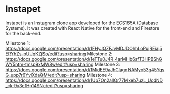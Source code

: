 # Instapet

Instapet is an Instagram clone app developed for the ECS165A (Database Systems). It was created with React Native for the front-end and Firestore for the back-end.

Milestone 1: https://docs.google.com/presentation/d/1FHyJQZFJyMDJDOhhLoPujREiaj5ERYhZs-pUUqKZjSo/edit?usp=sharing
Milestone 2: https://docs.google.com/presentation/d/1eTTu0J4R_4arMHb6sfT3HPBShGWY5ntm-tmsp9xMW8w/edit?usp=sharing
Milestone 3: https://docs.google.com/presentation/d/1MidEE9aJhClagqNAMyo53g45YqsG_upp7r6YvlXdaQM/edit?usp=sharing
Milestone 4: https://docs.google.com/presentation/d/1Ub7On2aIlQr77Mxeb7uzL_UodND_ck-9x3efHp14SNc/edit?usp=sharing

